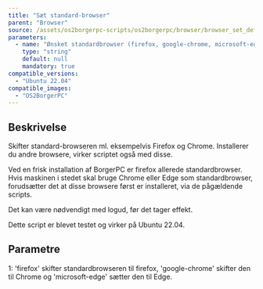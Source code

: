```yaml
---
title: "Sæt standard-browser"
parent: "Browser"
source: /assets/os2borgerpc-scripts/os2borgerpc/browser/browser_set_default.sh
parameters:
  - name: "Ønsket standardbrowser (firefox, google-chrome, microsoft-edge)"
    type: "string"
    default: null
    mandatory: true
compatible_versions:
  - "Ubuntu 22.04"
compatible_images:
  - "OS2BorgerPC"
---
```


## Beskrivelse
Skifter standard-browseren ml. eksempelvis Firefox og Chrome. 
Installerer du andre browsere, virker scriptet også med disse.

Ved en frisk installation af BorgerPC er firefox allerede standardbrowser.
Hvis maskinen i stedet skal bruge Chrome eller Edge som standardbrowser, forudsætter det at disse browsere først er installeret, via de pågældende scripts.

Det kan være nødvendigt med logud, før det tager effekt.

Dette script er blevet testet og virker på Ubuntu 22.04.

## Parametre
1: 'firefox' skifter standardbrowseren til firefox, 'google-chrome' skifter den til Chrome og 'microsoft-edge' sætter den til Edge.



